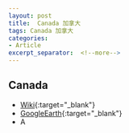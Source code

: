 ```yaml
---
layout: post
title:  Canada 加拿大
tags: Canada 加拿大 
categories:
- Article
excerpt_separator:  <!--more-->
---
```

## Canada 
- [Wiki](https://zh.wikipedia.org/w/index.php?search=Canada "Wiki"){:target="_blank"} 
- [GoogleEarth](https://earth.google.com/web/search/Canada "GoogleEarth"){:target="_blank"} 
- A 

